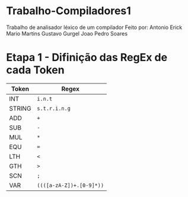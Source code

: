 # Trabalho-Compiladores1
Trabalho de analisador léxico de um compilador
Feito por:
Antonio Erick
Mario Martins
Gustavo Gurgel
Joao Pedro Soares

# Etapa 1 - Difinição das RegEx de cada Token

| **Token** | **Regex**                    |
|-----------|------------------------------|
| INT       | `i.n.t`                      |
| STRING    | `s.t.r.i.n.g`                |
| ADD       | `+`                          |
| SUB       | `-`                          |
| MUL       | `*`                          |
| EQU       | `=`                          |
| LTH       | `<`                          |
| GTH       | `>`                          |
| SCN       | `;`                          |
| VAR       | `((([a-zA-Z])+.[0-9]*))`     |